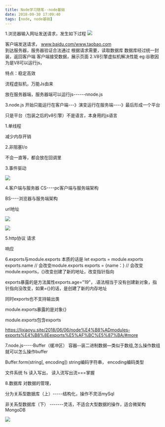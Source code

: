 ```yaml
---
title: Node学习随笔--node基础
date: 2018-09-30 17:09:40
tags: [node, node基础]
---
```

1.浏览器输入网址发送请求，发生如下过程
![](http://images.daojia.com/assets/other/images/gitimg/node1.png)

客户端发送请求， www.baidu.com/www.taobao.com<br><!--more-->
到达服务器，服务器验证合法通过
根据请求需要，读取数据库
数据库经过统一封装，返回客户端
客户端接受数据，展示页面
2.V8引擎虚拟机解决性能
eg:谷歌因为是V8可以运行js，

特点：稳定高效

流程虚拟机，万能Js由来

放在服务器端，服务器端可以运行js------nnode.js

3.node.js
开始只能运行在客户端---》演变运行在服务端----》最后形成一个平台

只是平台（包装之后的v8引擎）不是语言，本身用的js语言

1.单线程

减少内存开销

2.非阻塞I/o

不会一直等，都会放在回调里

3.事件驱动

![](http://images.daojia.com/assets/other/images/gitimg/node2.png)

4.客户端与服务器
CS----pc客户端与服务端架构

BS----浏览器与服务端架构

url地址

![](http://images.daojia.com/assets/other/images/gitimg/node3.png)



![](http://images.daojia.com/assets/other/images/gitimg/node4.png)

5.http协议
请求

响应

6.exports与module.exports
本质的话是
let exports = module.exports
exports.name // 会改变module.exports
exports = {name：} // 会改变module.exports，{}改变创建了新的地址，改变指针指向

exports暴露的是方法属性exports.age="19"，.语法相当于没有创建新对象，指针指向没改变，如果={}的话，是创建了新的内存地址

同时exports也不支持输出类

module.exports暴露的是对象{}

module.exports包含exports

https://lixiaoyu.site/2018/06/06/node%E4%B8%ADmodules-exports%E4%B8%8Eexports%E5%AF%BC%E5%87%BA/#more

7.node.js-----Buffer（缓冲区）
容器--装二进制数据—类似于数组,怎么操作数组就可以怎么操作buffer

Buffer.form(string[, encoding])  string编码字符串， encoding编码类型

文件系统 fs 读入写出， 读入流写出流===掌握

8.数据库
对数据的管理，

分为关系型数据库（上）-----结构化，操作不灵活mySql

非关系型数据库（下） -------灵活，不适合大型数据的操作，适合微架构MongoDB

![](http://images.daojia.com/assets/other/images/gitimg/node5.png)

